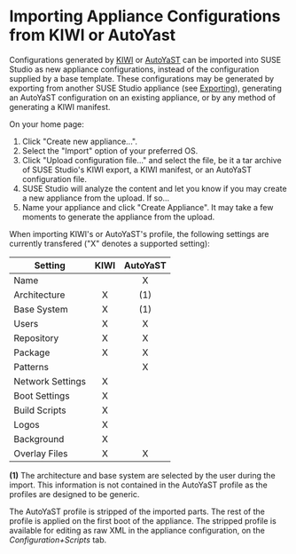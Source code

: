 # Importing Appliance Configurations from KIWI or AutoYast

Configurations generated by [KIWI] or [AutoYaST] can be imported into
SUSE Studio as new appliance configurations, instead of the
configuration supplied by a base template.  These configurations may be
generated by exporting from another SUSE Studio appliance (see
[Exporting]), generating an AutoYaST configuration on an existing
appliance, or by any method of generating a KIWI manifest.

[KIWI]:      http://opensuse.github.com/kiwi/
[AutoYaST]:  http://doc.opensuse.org/projects/autoyast/
[Exporting]: exporting.html

On your home page:
1. Click "Create new appliance...".
2. Select the "Import" option of your preferred OS.
3. Click "Upload configuration file..." and select the file, be it a tar
   archive of SUSE Studio's KIWI export, a KIWI manifest, or an AutoYaST
   configuration file.
4. SUSE Studio will analyze the content and let you know if you may
   create a new appliance from the upload. If so...
5. Name your appliance and click "Create Appliance".  It may take a few
   moments to generate the appliance from the upload.

When importing KIWI's or AutoYaST's profile, the following settings are
currently transfered ("X" denotes a supported setting):

Setting            | KIWI | AutoYaST |
-------------------|:----:|:--------:|
Name               |      | X        |
Architecture       | X    | (1)      |
Base System        | X    | (1)      |
Users              | X    | X        |
Repository         | X    | X        |
Package            | X    | X        |
Patterns           |      | X        |
Network Settings   | X    |          |
Boot Settings      | X    |          |
Build Scripts      | X    |          |
Logos              | X    |          |
Background         | X    |          |
Overlay Files      | X    | X        |

**(1)** The architecture and base system are selected by the user during
the import. This information is not contained in the AutoYaST profile as
the profiles are designed to be generic.

The AutoYaST profile is stripped of the imported parts. The rest of the
profile is applied on the first boot of the appliance. The stripped
profile is available for editing as raw XML in the appliance
configuration, on the *Configuration+Scripts* tab.
